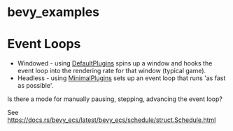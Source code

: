 # bevy_examples

# Event Loops

* Windowed - using [DefaultPlugins](https://docs.rs/bevy/0.10.0/bevy/struct.DefaultPlugins.html) spins up a window and hooks the event loop into the rendering rate for that window (typical game).
* Headless - using [MinimalPlugins](https://docs.rs/bevy/0.10.0/bevy/struct.MinimalPlugins.html) sets up an event loop that runs 'as fast as possible'.

Is there a mode for manually pausing, stepping, advancing the event loop?

See https://docs.rs/bevy_ecs/latest/bevy_ecs/schedule/struct.Schedule.html